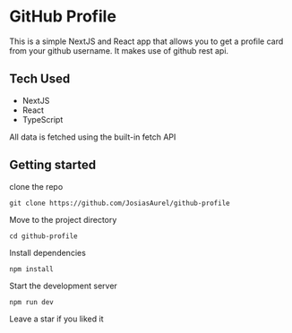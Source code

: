 
# GitHub Profile

This is a simple NextJS and React app that allows you to get a profile card from your github username. It makes use of github rest api.

## Tech Used
- NextJS
- React
- TypeScript

All data is fetched using the built-in fetch API

## Getting started
clone the repo 
```shell
git clone https://github.com/JosiasAurel/github-profile
```
Move to the project directory
```
cd github-profile
```

Install dependencies
```shell
npm install
```

Start the development server
```shell
npm run dev
```

Leave a star if you liked it